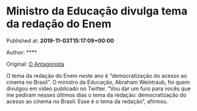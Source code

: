 
# Ministro da Educação divulga tema da redação do Enem

Published at: **2019-11-03T15:17:09+00:00**

Author: ****

Original: [O Antagonista](https://www.oantagonista.com/brasil/ministro-da-educacao-divulga-tema-da-redacao-do-enem/)

O tema da redação do Enem neste ano é “democratização do acesso ao cinema no Brasil”.
O ministro da Educação, Abraham Weintraub, foi quem divulgou em vídeo publicado no Twitter.
“Vou dar um furo para vocês que me pediram nesses últimos dias o tema da redação: democratização do acesso ao cinema no Brasil. Esse é o tema da redação”, afirmou.
